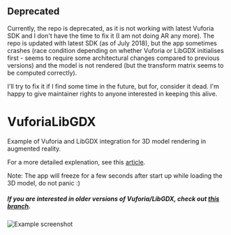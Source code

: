 ## Deprecated

Currently, the repo is deprecated, as it is not working with latest Vuforia SDK and I don't have the time to fix it (I am not doing AR any more). The repo is updated with latest SDK (as of July 2018), but the app sometimes crashes (race condition depending on whether Vuforia or LibGDX initialises first - seems to require some architectural changes compared to previous versions) and the model is not rendered (but the transform matrix seems to be computed correctly).

I'll try to fix it if I find some time in the future, but for, consider it dead. I'm happy to give maintainer rights to anyone interested in keeping this alive.

# VuforiaLibGDX
Example of Vuforia and LibGDX integration for 3D model rendering in augmented reality. 

For a more detailed explenation, see this [article](https://treeset.wordpress.com/2016/06/12/vuforia-and-libgdx-3d-model-renderer/).

Note: The app will freeze for a few seconds after start up while loading the 3D model, do not panic :)

##### If you are interested in older versions of Vuforia/LibGDX, check out [this branch](https://github.com/daemontus/VuforiaLibGDX/tree/old).

![Example screenshot](https://treeset.files.wordpress.com/2016/06/screenshot_2016-06-12-21-13-23.png)
